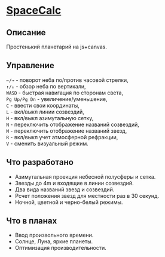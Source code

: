 # [SpaceCalc](http://gitard.github.io/SpaceCalc/SpaceCalc.html)

## Описание

Простенький планетарий на js+canvas.

## Управление

`←/→` - поворот неба по/против часовой стрелки,  
`↑/↓` - обзор неба по вертикали,  
`WASD` - быстрая навигация по сторонам света,  
`Pg Up/Pg Dn` - увеличение/уменьшение,  
`C` - ввести свои координаты,  
`L` - вкл/выкл линии созвездий,  
`H` - вкл/выкл азимутальную сетку,  
`N` - переключить отображение названий созвездий,  
`M` - переключить отображение названий звезд,  
`R` - вкл/выкл учет атмосферной рефракции,  
`V` - сменить визуальный режим.

## Что разработано

* Азимутальная проекция небесной полусферы и сетка.
* Звезды до 4m и входящие в линии созвездий.
* Два вида названий звезд и созвездий.
* Рсчет положения звезд для местности раз в 30 секунд.
* Ночной, цветной и черно-белый режимы.

## Что в планах

* Ввод произвольного времени.
* Солнце, Луна, яркие планеты.
* Оптимизация производительности.